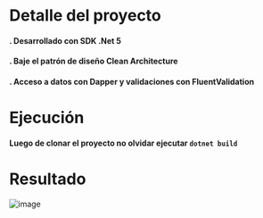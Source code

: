 # Detalle del proyecto
#### . Desarrollado con SDK .Net 5
#### . Baje el patrón de diseño Clean Architecture
#### . Acceso a datos con Dapper y validaciones con FluentValidation

# Ejecución
#### Luego de clonar el proyecto no olvidar ejecutar `dotnet build`


# Resultado
![image](https://user-images.githubusercontent.com/124599625/217031141-549ff8e3-1b56-4f4b-87a4-7141774222ef.png)
